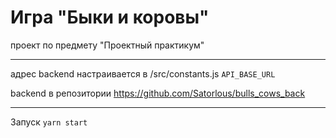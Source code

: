 Игра "Быки и коровы"
====
проект по предмету "Проектный практикум"

---

адрес backend настраивается в /src/constants.js `API_BASE_URL`

backend в репозитории https://github.com/Satorlous/bulls_cows_back

---

Запуск `yarn start`